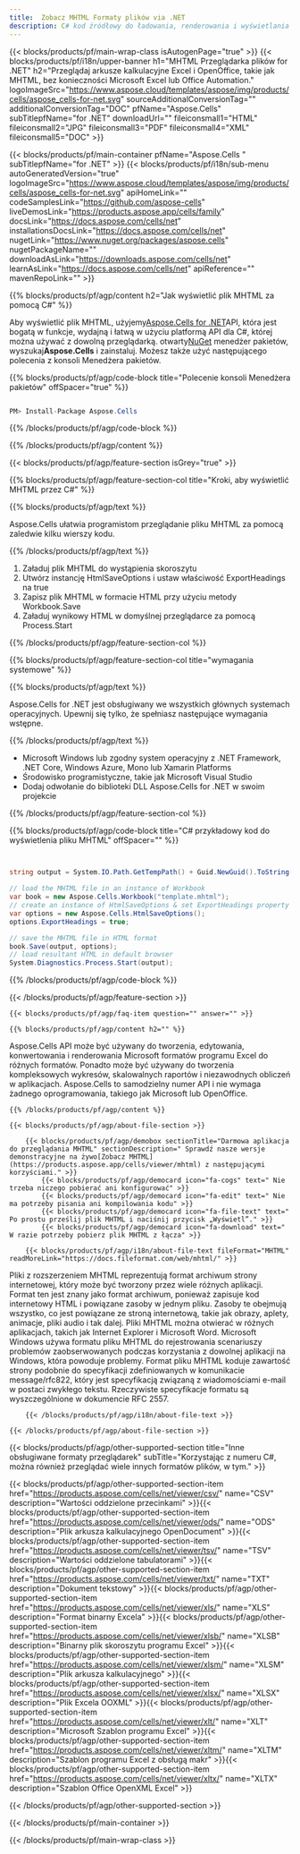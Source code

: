 ```yaml
---
title:  Zobacz MHTML Formaty plików via .NET
description: C# kod źródłowy do ładowania, renderowania i wyświetlania dokumentów MHTML na platformach .NET Framework, .NET Core, Windows Azure, Mono lub Xamarin.
---
```

{{< blocks/products/pf/main-wrap-class isAutogenPage="true" >}}
{{< blocks/products/pf/i18n/upper-banner h1="MHTML Przeglądarka plików for .NET" h2="Przeglądaj arkusze kalkulacyjne Excel i OpenOffice, takie jak MHTML, bez konieczności Microsoft Excel lub Office Automation." logoImageSrc="https://www.aspose.cloud/templates/aspose/img/products/cells/aspose_cells-for-net.svg" sourceAdditionalConversionTag="" additionalConversionTag="DOC" pfName="Aspose.Cells" subTitlepfName="for .NET" downloadUrl="" fileiconsmall1="HTML" fileiconsmall2="JPG" fileiconsmall3="PDF" fileiconsmall4="XML" fileiconsmall5="DOC" >}}

{{< blocks/products/pf/main-container pfName="Aspose.Cells " subTitlepfName="for .NET" >}}
{{< blocks/products/pf/i18n/sub-menu autoGeneratedVersion="true" logoImageSrc="https://www.aspose.cloud/templates/aspose/img/products/cells/aspose_cells-for-net.svg" apiHomeLink="" codeSamplesLink="https://github.com/aspose-cells" liveDemosLink="https://products.aspose.app/cells/family" docsLink="https://docs.aspose.com/cells/net" installationsDocsLink="https://docs.aspose.com/cells/net" nugetLink="https://www.nuget.org/packages/aspose.cells" nugetPackageName="" downloadAsLink="https://downloads.aspose.com/cells/net" learnAsLink="https://docs.aspose.com/cells/net" apiReference="" mavenRepoLink="" >}}

{{% blocks/products/pf/agp/content h2="Jak wyświetlić plik MHTML za pomocą C#" %}}

 Aby wyświetlić plik MHTML, użyjemy<a href="https://products.aspose.com/cells/net">Aspose.Cells for .NET</a>API, która jest bogatą w funkcje, wydajną i łatwą w użyciu platformą API dla C#, której można używać z dowolną przeglądarką. otwarty<a href="https://www.nuget.org/packages/aspose.cells">NuGet</a> menedżer pakietów, wyszukaj<b>Aspose.Cells</b> i zainstaluj. Możesz także użyć następującego polecenia z konsoli Menedżera pakietów.

{{% blocks/products/pf/agp/code-block title="Polecenie konsoli Menedżera pakietów" offSpacer="true" %}}

```cs

PM> Install-Package Aspose.Cells

```

{{% /blocks/products/pf/agp/code-block %}}

{{% /blocks/products/pf/agp/content %}}

{{< blocks/products/pf/agp/feature-section isGrey="true" >}}

{{% blocks/products/pf/agp/feature-section-col title="Kroki, aby wyświetlić MHTML przez C#" %}}

{{% blocks/products/pf/agp/text %}}

 Aspose.Cells ułatwia programistom przeglądanie pliku MHTML za pomocą zaledwie kilku wierszy kodu.

{{% /blocks/products/pf/agp/text %}}

1. Załaduj plik MHTML do wystąpienia skoroszytu
1. Utwórz instancję HtmlSaveOptions i ustaw właściwość ExportHeadings na true
1. Zapisz plik MHTML w formacie HTML przy użyciu metody Workbook.Save
1. Załaduj wynikowy HTML w domyślnej przeglądarce za pomocą Process.Start


{{% /blocks/products/pf/agp/feature-section-col %}}

{{% blocks/products/pf/agp/feature-section-col title="wymagania systemowe" %}}

{{% blocks/products/pf/agp/text %}}

 Aspose.Cells for .NET jest obsługiwany we wszystkich głównych systemach operacyjnych. Upewnij się tylko, że spełniasz następujące wymagania wstępne.

{{% /blocks/products/pf/agp/text %}}

-  Microsoft Windows lub zgodny system operacyjny z .NET Framework, .NET Core, Windows Azure, Mono lub Xamarin Platforms
-  Środowisko programistyczne, takie jak Microsoft Visual Studio
-  Dodaj odwołanie do biblioteki DLL Aspose.Cells for .NET w swoim projekcie

{{% /blocks/products/pf/agp/feature-section-col %}}

{{% blocks/products/pf/agp/code-block title="C# przykładowy kod do wyświetlenia pliku MHTML" offSpacer="" %}}

```cs


string output = System.IO.Path.GetTempPath() + Guid.NewGuid().ToString() + ".html";

// load the MHTML file in an instance of Workbook
var book = new Aspose.Cells.Workbook("template.mhtml");
// create an instance of HtmlSaveOptions & set ExportHeadings property to true
var options = new Aspose.Cells.HtmlSaveOptions();
options.ExportHeadings = true;

// save the MHTML file in HTML format
book.Save(output, options);
// load resultant HTML in default browser
System.Diagnostics.Process.Start(output);

```

{{% /blocks/products/pf/agp/code-block %}}

{{< /blocks/products/pf/agp/feature-section >}}

    {{< blocks/products/pf/agp/faq-item question="" answer="" >}}
 

<!-- aboutfile Starts -->

    {{% blocks/products/pf/agp/content h2="" %}}

 Aspose.Cells API może być używany do tworzenia, edytowania, konwertowania i renderowania Microsoft formatów programu Excel do różnych formatów. Ponadto może być używany do tworzenia kompleksowych wykresów, skalowalnych raportów i niezawodnych obliczeń w aplikacjach. Aspose.Cells to samodzielny numer API i nie wymaga żadnego oprogramowania, takiego jak Microsoft lub OpenOffice.



    {{% /blocks/products/pf/agp/content %}}

    {{< blocks/products/pf/agp/about-file-section >}}

        {{< blocks/products/pf/agp/demobox sectionTitle="Darmowa aplikacja do przeglądania MHTML" sectionDescription=" Sprawdź nasze wersje demonstracyjne na żywo[Zobacz MHTML](https://products.aspose.app/cells/viewer/mhtml) z następującymi korzyściami." >}}
            {{< blocks/products/pf/agp/democard icon="fa-cogs" text=" Nie trzeba niczego pobierać ani konfigurować" >}}
            {{< blocks/products/pf/agp/democard icon="fa-edit" text=" Nie ma potrzeby pisania ani kompilowania kodu" >}}
            {{< blocks/products/pf/agp/democard icon="fa-file-text" text=" Po prostu prześlij plik MHTML i naciśnij przycisk „Wyświetl”." >}}
            {{< blocks/products/pf/agp/democard icon="fa-download" text=" W razie potrzeby pobierz plik MHTML z łącza" >}}

        {{< blocks/products/pf/agp/i18n/about-file-text fileFormat="MHTML" readMoreLink="https://docs.fileformat.com/web/mhtml/" >}}
Pliki z rozszerzeniem MHTML reprezentują format archiwum strony internetowej, który może być tworzony przez wiele różnych aplikacji. Format ten jest znany jako format archiwum, ponieważ zapisuje kod internetowy HTML i powiązane zasoby w jednym pliku. Zasoby te obejmują wszystko, co jest powiązane ze stroną internetową, takie jak obrazy, aplety, animacje, pliki audio i tak dalej. Pliki MHTML można otwierać w różnych aplikacjach, takich jak Internet Explorer i Microsoft Word. Microsoft Windows używa formatu pliku MHTML do rejestrowania scenariuszy problemów zaobserwowanych podczas korzystania z dowolnej aplikacji na Windows, która powoduje problemy. Format pliku MHTML koduje zawartość strony podobnie do specyfikacji zdefiniowanych w komunikacie message/rfc822, który jest specyfikacją związaną z wiadomościami e-mail w postaci zwykłego tekstu. Rzeczywiste specyfikacje formatu są wyszczególnione w dokumencie RFC 2557.

        {{< /blocks/products/pf/agp/i18n/about-file-text >}}

    {{< /blocks/products/pf/agp/about-file-section >}}

<!-- aboutfile Ends -->

{{< blocks/products/pf/agp/other-supported-section title="Inne obsługiwane formaty przeglądarek" subTitle="Korzystając z numeru C#, można również przeglądać wiele innych formatów plików, w tym." >}}

{{< blocks/products/pf/agp/other-supported-section-item href="https://products.aspose.com/cells/net/viewer/csv/" name="CSV" description="Wartości oddzielone przecinkami" >}}{{< blocks/products/pf/agp/other-supported-section-item href="https://products.aspose.com/cells/net/viewer/ods/" name="ODS" description="Plik arkusza kalkulacyjnego OpenDocument" >}}{{< blocks/products/pf/agp/other-supported-section-item href="https://products.aspose.com/cells/net/viewer/tsv/" name="TSV" description="Wartości oddzielone tabulatorami" >}}{{< blocks/products/pf/agp/other-supported-section-item href="https://products.aspose.com/cells/net/viewer/txt/" name="TXT" description="Dokument tekstowy" >}}{{< blocks/products/pf/agp/other-supported-section-item href="https://products.aspose.com/cells/net/viewer/xls/" name="XLS" description="Format binarny Excela" >}}{{< blocks/products/pf/agp/other-supported-section-item href="https://products.aspose.com/cells/net/viewer/xlsb/" name="XLSB" description="Binarny plik skoroszytu programu Excel" >}}{{< blocks/products/pf/agp/other-supported-section-item href="https://products.aspose.com/cells/net/viewer/xlsm/" name="XLSM" description="Plik arkusza kalkulacyjnego" >}}{{< blocks/products/pf/agp/other-supported-section-item href="https://products.aspose.com/cells/net/viewer/xlsx/" name="XLSX" description="Plik Excela OOXML" >}}{{< blocks/products/pf/agp/other-supported-section-item href="https://products.aspose.com/cells/net/viewer/xlt/" name="XLT" description="Microsoft Szablon programu Excel" >}}{{< blocks/products/pf/agp/other-supported-section-item href="https://products.aspose.com/cells/net/viewer/xltm/" name="XLTM" description="Szablon programu Excel z obsługą makr" >}}{{< blocks/products/pf/agp/other-supported-section-item href="https://products.aspose.com/cells/net/viewer/xltx/" name="XLTX" description="Szablon Office OpenXML Excel" >}}

{{< /blocks/products/pf/agp/other-supported-section >}}

{{< /blocks/products/pf/main-container >}}
    
{{< /blocks/products/pf/main-wrap-class >}}
